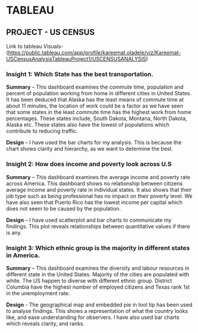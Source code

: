 # TABLEAU
## PROJECT - US CENSUS

Link to tableau Visuals- (https://public.tableau.com/app/profile/kareemat.oladele/viz/Kareemat-USCensusAnalysisTableauProject1/USCENSUSANALYSIS)

### Insight 1: Which State has the best transportation.

**Summary** – This dashboard examines the commute time, population and percent of population working from home in different cities in United States. It has been deduced that Alaska has the least means of commute time at about 11 minutes, the location of work could be a factor as we have seen that some states in the least commute time has the highest work from home percentages. These states include, South Dakota, Montana, North Dakota, Alaska etc. These states also have the lowest of populations which contribute to reducing traffic.

**Design** – I have used the bar charts for my analysis. This is because the chart shows clarity and hierarchy, as we want to determine the best.

### Insight 2: How does income and poverty look across U.S

**Summary** – This dashboard examines the average income and poverty rate across America. This dashboard shows no relationship between citizens average income and poverty rate in individual states. It also shows that their job type such as being professional has no impact on their poverty level. We have also seen that Puerto Rico has the lowest income per capital which does not seem to be caused by the population. 

**Design** – I have used scatterplot and bar charts to communicate my findings. This plot reveals relationships between quantitative values if there is any.  


### Insight 3: Which ethnic group is the majority in different states in America.

**Summary** – This dashboard examines the diversity and labour resources in different state in the United States. Majority of the cities are populated with white. The US happen to diverse with different ethnic group. District Columbia have the highest number of employed citizens and Texas rank 1st in the unemployment rate. 

**Design** - The geographical map and embedded pie in tool tip has been used to analyse findings. This shows a representation of what the country looks like, and ease understanding for observers. I have also used bar charts which reveals clarity, and ranks. 

